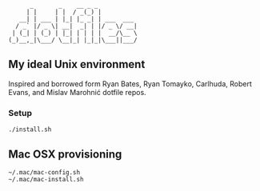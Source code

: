           _       _    __ _ _
         | |     | |  / _(_) |
       __| | ___ | |_| |_ _| | ___  ___
      / _` |/ _ \| __|  _| | |/ _ \/ __|
     | (_| | (_) | |_| | | | |  __/\__ \
    (_)__,_|\___/ \__|_| |_|_|\___||___/

## My ideal Unix environment

Inspired and borrowed form Ryan Bates, Ryan Tomayko, Carlhuda, Robert Evans, and Mislav Marohnić dotfile repos.

### Setup
`./install.sh`


## Mac OSX provisioning
`~/.mac/mac-config.sh`  
`~/.mac/mac-install.sh`
